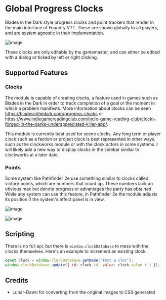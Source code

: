 # Global Progress Clocks

Blades in the Dark style progress clocks and point trackers that render in the main interface of Foundry VTT. These are shown globally to all players, and are system agnostic in their implementation.

![image](https://github.com/user-attachments/assets/a1683812-4d26-4284-8c1b-91f6a35c79e2)

These clocks are only editable by the gamemaster, and can either be edited with a dialog or ticked by left or right clicking.

## Supported Features

### Clocks

The module is capable of creating clocks, a feature used in games such as Blades in the Dark in order to track completion of a goal or the moment in which a problem manifests. More information about clocks can be seen https://bladesinthedark.com/progress-clocks or https://www.indiegamereadingclub.com/indie-game-reading-club/clocks-forged-in-the-darks-underappreciated-killer-app/.

This module is currently best used for scene clocks. Any long term or player clock such as a faction or project clock is best represented in other ways, such as the clockworks module or with the clock actors in some systems. I will likely add a new way to display clocks in the sidebar similar to clockworks at a later date.

### Points

Some system like Pathfinder 2e use something similar to clocks called victory points, which are numbers that count up. These numbers lack an obvious max but denote progress or advantages the party has obtained. While any system can use this feature, in Pathfinder 2e the module adjusts its position if the system's effect panel is in view.

![image](https://github.com/user-attachments/assets/e48b8928-003b-4345-80f2-15d0d17e1e08)

![image](https://github.com/user-attachments/assets/92828d6a-03b5-4a22-90ed-ef7e32226765)

## Scripting

There is no full api, but there is `window.clockDatabase` to mess with the clocks themselves. Here's an example to increment an existing clock.
```js
const clock = window.clockDatabase.getName("Test a cloc");
window.clockDatabase.update({ id: clock.id, value: clock.value + 1 });
```

## Credits
* Lunar-Dawn for converting from the original images to CSS generated

